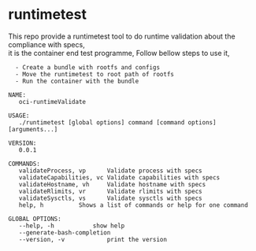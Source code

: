 # runtimetest

This repo provide a runtimetest tool to do runtime validation about the compliance with specs,      
it is the container end test programme, Follow bellow steps to use it,      
       
      - Create a bundle with rootfs and configs
      - Move the runtimetest to root path of rootfs
      - Run the container with the bundle


```
NAME:
   oci-runtimeValidate

USAGE:
   ./runtimetest [global options] command [command options] [arguments...]
   
VERSION:
   0.0.1
   
COMMANDS:
   validateProcess, vp		Validate process with specs
   validateCapabilities, vc	Validate capabilities with specs
   validateHostname, vh		Validate hostname with specs
   validateRlimits, vr		Validate rlimits with specs
   validateSysctls, vs		Validate sysctls with specs
   help, h			Shows a list of commands or help for one command
   
GLOBAL OPTIONS:
   --help, -h			show help
   --generate-bash-completion	
   --version, -v			print the version

```
